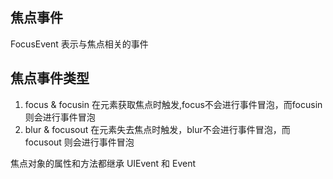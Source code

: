 
## 焦点事件
FocusEvent 表示与焦点相关的事件

## 焦点事件类型
1. focus & focusin 在元素获取焦点时触发,focus不会进行事件冒泡，而focusin 则会进行事件冒泡
2. blur & focusout 在元素失去焦点时触发，blur不会进行事件冒泡，而focusout  则会进行事件冒泡


焦点对象的属性和方法都继承 UIEvent 和 Event
